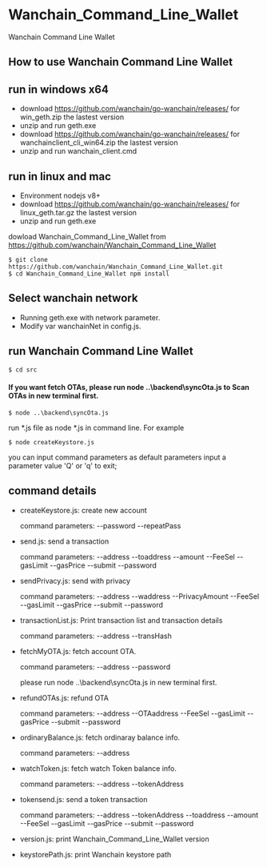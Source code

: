 # Wanchain_Command_Line_Wallet
Wanchain Command Line Wallet

## How to use Wanchain Command Line Wallet

## run in windows x64
- download https://github.com/wanchain/go-wanchain/releases/ for win_geth.zip the lastest version
- unzip and run geth.exe
- download https://github.com/wanchain/go-wanchain/releases/ for wanchainclient_cli_win64.zip the lastest version
- unzip and run wanchain_client.cmd

## run in linux and mac
- Environment nodejs v8+
- download https://github.com/wanchain/go-wanchain/releases/ for linux_geth.tar.gz the lastest version
- unzip and run geth.exe

dowload Wanchain_Command_Line_Wallet from https://github.com/wanchain/Wanchain_Command_Line_Wallet

    $ git clone https://github.com/wanchain/Wanchain_Command_Line_Wallet.git
    $ cd Wanchain_Command_Line_Wallet npm install
    
## Select wanchain network

- Running geth.exe with network parameter.
- Modify var wanchainNet in config.js. 

## run  Wanchain Command Line Wallet

    $ cd src

#### If you want fetch OTAs, please run node ..\backend\syncOta.js to Scan OTAs in new terminal first.

    $ node ..\backend\syncOta.js


run *.js file as node *.js in command line. For example

    $ node createKeystore.js

you can input command parameters as default parameters
input a parameter value 'Q' or 'q' to exit;

## command details
- createKeystore.js: create new account

    command parameters: --password  --repeatPass

- send.js: send a transaction

    command parameters: --address  --toaddress --amount --FeeSel  --gasLimit --gasPrice --submit --password

- sendPrivacy.js: send with privacy

    command parameters: --address  --waddress --PrivacyAmount --FeeSel  --gasLimit --gasPrice --submit --password

- transactionList.js: Print transaction list and transaction details

    command parameters: --address --transHash

- fetchMyOTA.js: fetch account OTA.

    command parameters: --address --password

    please run node ..\backend\syncOta.js in new terminal first.

- refundOTAs.js: refund OTA

    command parameters: --address  --OTAaddress --FeeSel  --gasLimit --gasPrice --submit --password

- ordinaryBalance.js: fetch ordinaray balance info.

    command parameters: --address

- watchToken.js: fetch watch Token balance info.

    command parameters: --address --tokenAddress

- tokensend.js: send a token transaction

    command parameters: --address  --tokenAddress --toaddress --amount --FeeSel  --gasLimit --gasPrice --submit --password


- version.js: print Wanchain_Command_Line_Wallet version
- keystorePath.js: print Wanchain keystore path
